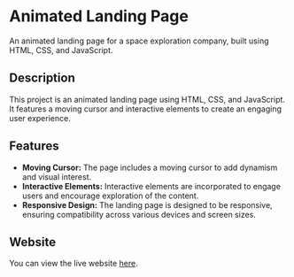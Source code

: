 # Animated Landing Page

An animated landing page for a space exploration company, built using HTML, CSS, and JavaScript.

## Description

This project is an animated landing page using HTML, CSS, and JavaScript. It features a moving cursor and interactive elements to create an engaging user experience.

## Features

- **Moving Cursor:** The page includes a moving cursor to add dynamism and visual interest.
- **Interactive Elements:** Interactive elements are incorporated to engage users and encourage exploration of the content.
- **Responsive Design:** The landing page is designed to be responsive, ensuring compatibility across various devices and screen sizes.

## Website

You can view the live website [here](https://yourwebsite.com](https://suhasjadhav264.github.io/Cosmic-Ventures/)https://suhasjadhav264.github.io/Cosmic-Ventures/).
